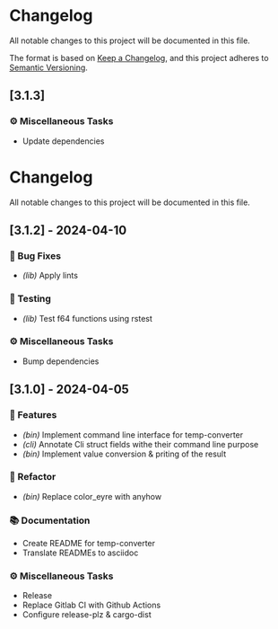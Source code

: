# Changelog

All notable changes to this project will be documented in this file.

The format is based on [Keep a Changelog](https://keepachangelog.com/en/1.0.0/),
and this project adheres to [Semantic Versioning](https://semver.org/spec/v2.0.0.html).
## [3.1.3]

### ⚙️ Miscellaneous Tasks

- Update dependencies

# Changelog

All notable changes to this project will be documented in this file.

## [3.1.2] - 2024-04-10

### 🐛 Bug Fixes

- *(lib)* Apply lints

### 🧪 Testing

- *(lib)* Test f64 functions using rstest

### ⚙️ Miscellaneous Tasks

- Bump dependencies

<!-- generated by git-cliff -->
## [3.1.0] - 2024-04-05

### 🚀 Features

- *(bin)* Implement command line interface for temp-converter
- *(cli)* Annotate Cli struct fields withe their command line purpose
- *(bin)* Implement value conversion & priting of the result

### 🚜 Refactor

- *(bin)* Replace color_eyre with anyhow

### 📚 Documentation

- Create README for temp-converter
- Translate READMEs to asciidoc

### ⚙️ Miscellaneous Tasks

- Release
- Replace Gitlab CI with Github Actions
- Configure release-plz & cargo-dist

<!-- generated by git-cliff -->
